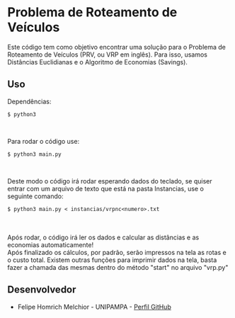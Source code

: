 # Problema de Roteamento de Veículos

Este código tem como objetivo encontrar uma solução para o Problema de Roteamento de Veículos (PRV, ou VRP em inglês).
Para isso, usamos Distâncias Euclidianas e o Algoritmo de Economias (Savings). 

## Uso
Dependências: <br>
```
$ python3
```

<br>

Para rodar o código use: <br>
```
$ python3 main.py
```

<br>

Deste modo o código irá rodar esperando dados do teclado, se quiser entrar com um arquivo de texto que está na pasta Instancias, use o seguinte comando: <br>
```
$ python3 main.py < instancias/vrpnc<numero>.txt
```
<br>

<br>
Após rodar, o código irá ler os dados e calcular as distâncias e as economias automaticamente! <br>
Após finalizado os cálculos, por padrão, serão impressos na tela as rotas e o custo total. Existem outras funções para imprimir dados na tela, basta fazer a chamada das mesmas dentro do método "start" no arquivo "vrp.py"
<br>

## Desenvolvedor

* Felipe Homrich Melchior - UNIPAMPA - [Perfil GitHub](https://github.com/homdreen)